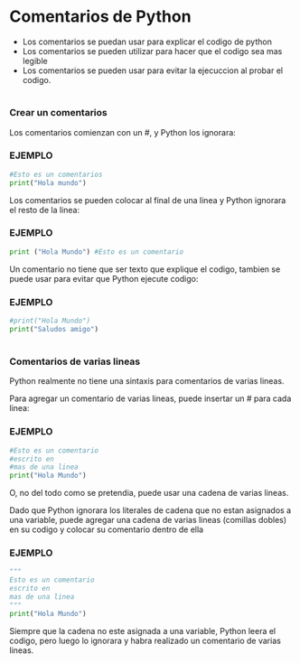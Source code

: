 # Comentarios de Python

- Los comentarios se puedan usar para explicar el codigo de python
- Los comentarios se pueden utilizar para hacer que el codigo sea mas legible
- Los comentarios se pueden usar para evitar la ejecuccion al probar el codigo.

#

### Crear un comentarios

Los comentarios comienzan con un #, y Python los ignorara:

### EJEMPLO

```python
#Esto es un comentarios
print("Hola mundo")
```
Los comentarios se pueden colocar al final de una linea y Python ignorara el resto de la linea:

### EJEMPLO

```python
print ("Hola Mundo") #Esto es un comentario
```

Un comentario no tiene que ser texto que explique el codigo, tambien se puede usar para evitar que Python ejecute codigo:

### EJEMPLO

```python
#print("Hola Mundo")
print("Saludos amigo")
```

#


### Comentarios de varias lineas

Python realmente no tiene una sintaxis para comentarios de varias lineas.

Para agregar un comentario de varias lineas, puede insertar un # para cada linea:

### EJEMPLO

```python
#Esto es un comentario
#escrito en
#mas de una linea
print("Hola Mundo")
```

O, no del todo como se pretendia, puede usar una cadena de varias lineas.

Dado que Python ignorara los literales de cadena que no estan asignados a una variable, puede agregar una cadena de varias lineas (comillas dobles) en su codigo y colocar su comentario dentro de ella

### EJEMPLO

```python
"""
Esto es un comentario
escrito en
mas de una linea
"""
print("Hola Mundo")
```
Siempre que la cadena no este asignada a una variable, Python leera el codigo, pero luego lo ignorara y habra realizado un comentario de varias lineas.